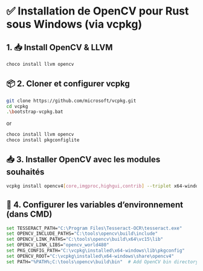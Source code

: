 # ✅ Installation de OpenCV pour Rust sous Windows (via vcpkg)

## 1. 📥 Install OpenCV & LLVM

```bash
choco install llvm opencv
```

## 📦 2. Cloner et configurer vcpkg

```bash
git clone https://github.com/microsoft/vcpkg.git
cd vcpkg
.\bootstrap-vcpkg.bat
```

or

```bash
choco install llvm opencv
choco install pkgconfiglite
```

## 📥 3. Installer OpenCV avec les modules souhaités

```bash
vcpkg install opencv4[core,imgproc,highgui,contrib] --triplet x64-windows
```

## 📁 4. Configurer les variables d’environnement (dans CMD)

```bash
set TESSERACT_PATH="C:\Program Files\Tesseract-OCR\tesseract.exe"
set OPENCV_INCLUDE_PATHS="C:\tools\opencv\build\include"
set OPENCV_LINK_PATHS="C:\tools\opencv\build\x64\vc15\lib"
set OPENCV_LINK_LIBS="opencv_world480"
set PKG_CONFIG_PATH="C:\vcpkg\installed\x64-windows\lib\pkgconfig"
set OPENCV_ROOT="C:\vcpkg\installed\x64-windows\share\opencv4"
set PATH="%PATH%;C:\tools\opencv\build\bin"  # Add OpenCV bin directory to PATH
```
